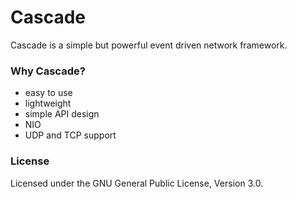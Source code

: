# Cascade
Cascade is a simple but powerful event driven network framework.

### Why Cascade?
- easy to use
- lightweight
- simple API design
- NIO
- UDP and TCP support



### License
Licensed under the GNU General Public License, Version 3.0.
